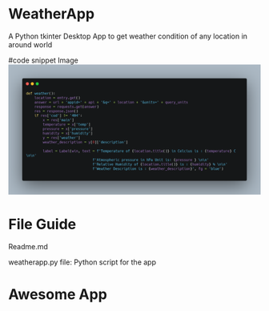 # WeatherApp
A Python tkinter Desktop App to get weather condition of any location in around world

#code snippet Image
![](weather.png)
# File Guide
Readme.md

weatherapp.py file: Python script for the app

# Awesome App
